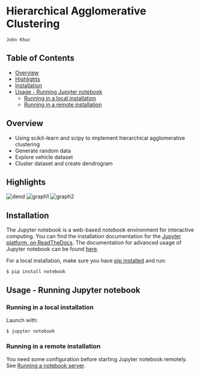 # Hierarchical Agglomerative Clustering
`John Khuc`

## Table of Contents
- [Overview](#overview)
- [Highlights](#highlights)
- [Installation](#installation)
- [Usage - Running Jupyter notebook](#usage---running-jupyter-notebook)
	- [Running in a local installation](#running-in-a-local-installation)
	- [Running in a remote installation](#running-in-a-remote-installation)

## Overview
- Using scikit-learn and scipy to implement hierarchical agglomerative clustering
- Generate random data
- Explore vehicle dataset
- Cluster dataset and create dendrogram

## Highlights
![dend](https://i.gyazo.com/7268d5a18bf6322c4f19437ac293bc81.png)
![graph1](https://i.gyazo.com/e21ee7282c71b264d61c0d183a58315e.png)
![graph2](https://i.gyazo.com/5f5dbbc31bdf377e2c240051f9ecf887.png)

## Installation
The Jupyter notebook is a web-based notebook environment for interactive computing. 
You can find the installation documentation for the
[Jupyter platform, on ReadTheDocs](https://jupyter.readthedocs.io/en/latest/install.html).
The documentation for advanced usage of Jupyter notebook can be found
[here](https://jupyter-notebook.readthedocs.io/en/latest/).

For a local installation, make sure you have
[pip installed](https://pip.readthedocs.io/en/stable/installing/) and run:

    $ pip install notebook

## Usage - Running Jupyter notebook

### Running in a local installation

Launch with:

    $ jupyter notebook

### Running in a remote installation

You need some configuration before starting Jupyter notebook remotely. See [Running a notebook server](https://jupyter-notebook.readthedocs.io/en/stable/public_server.html).
